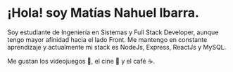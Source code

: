# ¡Hola! soy Matías Nahuel Ibarra.

Soy estudiante de Ingeniería en Sistemas y Full Stack Developer, aunque tengo mayor afinidad hacia el lado Front. Me mantengo en constante aprendizaje y actualmente mi stack es NodeJs, Express, ReactJs y MySQL.

Me gustan los videojuegos 👾, el cine 🎦 y el café ☕.

<!-- ¡Visita mi página de presentación para saber más de mi!

[Nahuel Ibarra](https://) -->

